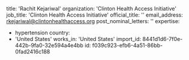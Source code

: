 title: 'Rachit Kejariwal'
organization: 'Clinton Health Access Initiative'
job_title: 'Clinton Health Access Initiative'
official_title: ''
email_address: rkejariwal@clintonhealthaccess.org
post_nominal_letters: ''
expertise:
  - hypertension
country:
  - 'United States'
works_in: 'United States'
import_id: 8441d1d6-7f0e-442b-9fa0-32e594a4e4bb
id: f039c923-efb6-4a51-86bb-0fad2416c188
